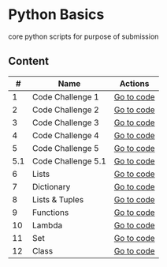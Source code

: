 # Python Basics
core python scripts for purpose of submission

## Content

| #   | Name               | Actions |
|-----|--------------------| ------- |
| 1   | Code Challenge 1   | [Go to code](https://github.com/jothomas1996/python_basics/tree/main/basics_1)|
| 2   | Code Challenge 2   | [Go to code](https://github.com/jothomas1996/python_basics/tree/main/basics_2)|
| 3   | Code Challenge 3   | [Go to code](https://github.com/jothomas1996/python_basics/tree/main/basics_3)|
| 4   | Code Challenge 4   | [Go to code](https://github.com/jothomas1996/python_basics/tree/main/basics_4)|
| 5   | Code Challenge 5   | [Go to code](https://github.com/jothomas1996/python_basics/tree/main/basics_5)|
| 5.1 | Code Challenge 5.1 | [Go to code](https://github.com/jothomas1996/python_basics/tree/main/basics_5_1)|
| 6   | Lists              | [Go to code](https://github.com/jothomas1996/python_basics/tree/main/lists)|
| 7   | Dictionary         | [Go to code](https://github.com/jothomas1996/python_basics/tree/main/dictionary)|
| 8   | Lists & Tuples     | [Go to code](https://github.com/jothomas1996/python_basics/tree/main/lists%20%26%20tuple)|
| 9   | Functions          | [Go to code](https://github.com/jothomas1996/python_basics/tree/main/function)|
| 10  | Lambda             | [Go to code](https://github.com/jothomas1996/python_basics/tree/main/lambda)|
| 11  | Set                | [Go to code](https://github.com/jothomas1996/python_basics/tree/main/set)|
| 12  | Class              | [Go to code](https://github.com/jothomas1996/python_basics/tree/main/class)|